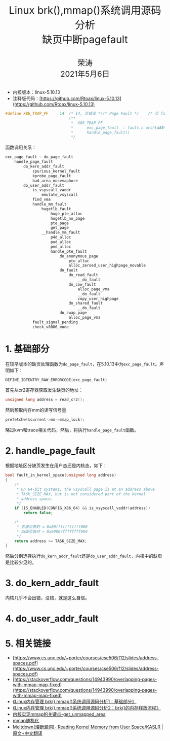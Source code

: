 <center><font size='6'>Linux brk(),mmap()系统调用源码分析</font></center>
<center><font size='6'>缺页中断pagefault</font></center>
<br/>
<br/>
<center><font size='5'>荣涛</font></center>
<center><font size='5'>2021年5月6日</font></center>
<br/>


* 内核版本：linux-5.10.13
* 注释版代码：[https://github.com/Rtoax/linux-5.10.13](https://github.com/Rtoax/linux-5.10.13)

```c
#define X86_TRAP_PF		14	/* 14, 页错误 *//* Page Fault */    /* 页 fault */
                            /**
                             *  X86_TRAP_PF
                             *      exc_page_fault  : fault.c arch\x86\mm 
                             *      handle_page_fault()
                             */
```
函数调用关系：
```c
exc_page_fault ~ do_page_fault
    handle_page_fault
        do_kern_addr_fault
            spurious_kernel_fault
            kprobe_page_fault
            bad_area_nosemaphore
        do_user_addr_fault
            is_vsyscall_vaddr
                emulate_vsyscall
            find_vma
            handle_mm_fault
                hugetlb_fault
                    huge_pte_alloc
                    hugetlb_no_page
                    pte_page
                    get_page
                __handle_mm_fault
                    p4d_alloc
                    pud_alloc
                    pmd_alloc
                    handle_pte_fault
                        do_anonymous_page
                            pte_alloc
                            alloc_zeroed_user_highpage_movable
                        do_fault
                            do_read_fault
                                __do_fault
                            do_cow_fault
                                alloc_page_vma
                                __do_fault
                                copy_user_highpage
                            do_shared_fault
                                __do_fault
                        do_swap_page
                            alloc_page_vma
            fault_signal_pending
            check_v8086_mode
```

# 1. 基础部分

在较早版本的缺页处理函数为`do_page_fault`，在5.10.13中为`exc_page_fault`。声明如下：

```c
DEFINE_IDTENTRY_RAW_ERRORCODE(exc_page_fault)
```
首先从cr2寄存器获取发生缺页的地址：

```c
unsigned long address = read_cr2();
```
然后预取内存mm的读写信号量
```c
prefetchw(&current->mm->mmap_lock);
```

略过kvm和trace相关代码，然后，将执行`handle_page_fault`函数。


# 2. handle_page_fault

根据地址区分缺页发生在用户态还是内核态，如下：

```c
bool fault_in_kernel_space(unsigned long address)
{
	/*
	 * On 64-bit systems, the vsyscall page is at an address above
	 * TASK_SIZE_MAX, but is not considered part of the kernel
	 * address space.
	 */
	if (IS_ENABLED(CONFIG_X86_64) && is_vsyscall_vaddr(address))
		return false;

    /*
     * 五级页表时 = 0x00fffffffffff000
     * 四级页表时 = 0x00007ffffffff000
     */
	return address >= TASK_SIZE_MAX;
}
```

然后分别选择执行`do_kern_addr_fault`还是`do_user_addr_fault`，内核中的缺页是比较少见的。

# 3. do_kern_addr_fault

内核几乎不会出错，没错，就是这么自信。

# 4. do_user_addr_fault


































# 5. 相关链接

* [https://www.cs.unc.edu/~porter/courses/cse506/f12/slides/address-spaces.pdf](https://www.cs.unc.edu/~porter/courses/cse506/f12/slides/address-spaces.pdf)
* [https://stackoverflow.com/questions/14943990/overlapping-pages-with-mmap-map-fixed](https://stackoverflow.com/questions/14943990/overlapping-pages-with-mmap-map-fixed)
* [《Linux内存管理 brk(),mmap()系统调用源码分析1：基础部分》](https://rtoax.blog.csdn.net/article/details/116306341)
* [《Linux内存管理 brk(),mmap()系统调用源码分析2：brk()的内存释放流程》](https://rtoax.blog.csdn.net/article/details/116306499)
* [内核实现mmap的关键点-get_unmapped_area](http://blog.chinaunix.net/uid-26902809-id-5587837.html)
* [mmap随机化](http://rk700.github.io/2016/11/22/mmap-aslr/)
* [Meltdown(熔断漏洞)- Reading Kernel Memory from User Space/KASLR | 原文+中文翻译](https://rtoax.blog.csdn.net/article/details/114794325)













